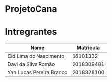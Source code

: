 # ProjetoCana


# Intregrantes
| Nome | Matricula |
| --- | --- |
| Cid Lima do Nascimento | 16101332 |
| Davi da Silva Romão | 2018309481 |
| Yan Lucas Pereira Branco | 2018328100 |
